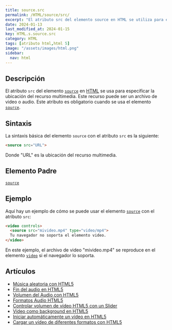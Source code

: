 ```yaml
---
title: source.src
permalink: /HTML/source/src/
excerpt: "El atributo src del elemento source en HTML se utiliza para especificar la ubicación del recurso multimedia, como un archivo de video o audio."
date: 2024-01-13
last_modified_at: 2024-01-15
key: HTML.s.source.src
category: HTML
tags: [atributo html,html 5]
image: "/assets/images/html.png"
sidebar:
  nav: html
---
```


## Descripción


El atributo `src` del elemento [`source`](https://www.w3api.com/HTML/source/) en [HTML](https://www.manualweb.net/html/) se usa para especificar la ubicación del recurso multimedia. Este recurso puede ser un archivo de video o audio. Este atributo es obligatorio cuando se usa el elemento [`source`](https://www.w3api.com/HTML/source/).


## Sintaxis


La sintaxis básica del elemento `source` con el atributo `src` es la siguiente:


```html
<source src="URL">

```


Donde "URL" es la ubicación del recurso multimedia.


## Elemento Padre


[`source`](https://www.w3api.com/HTML/source/)


## Ejemplo


Aquí hay un ejemplo de cómo se puede usar el elemento [`source`](https://www.w3api.com/HTML/source/) con el atributo `src`:


```html
<video controls>
  <source src="mivideo.mp4" type="video/mp4">
  Tu navegador no soporta el elemento video.
</video>

```


En este ejemplo, el archivo de video "mivideo.mp4" se reproduce en el elemento [`video`](https://www.w3api.com/HTML/video/) si el navegador lo soporta.


## Artículos

- [Música aleatoria con HTML5](https://lineadecodigo.com/html5/musica-aleatoria-html5/)
- [Fin del audio en HTML5](https://lineadecodigo.com/html5/fin-del-audio-html5/)
- [Volumen del Audio con HTML5](https://lineadecodigo.com/html5/volumen-del-audio-html5/)
- [Formatos Audio HTML5](https://lineadecodigo.com/html5/formatos-audio-html5/)
- [Controlar volumen de vídeo HTML5 con un Slider](https://lineadecodigo.com/html5/controlar-volumen-de-video-html5-con-un-slider/)
- [Vídeo como background en HTML5](https://lineadecodigo.com/html5/video-background-html5/)
- [Iniciar automáticamente un vídeo en HTML5](https://lineadecodigo.com/html5/iniciar-automaticamente-un-video-en-html5/)
- [Cargar un vídeo de diferentes formatos con HTML5](https://lineadecodigo.com/html5/cargar-un-video-de-diferentes-formatos-con-html5/)

